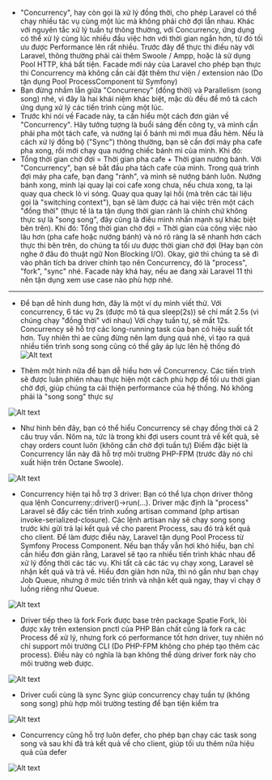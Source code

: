 - "Concurrency", hay còn gọi là xử lý đồng thời, cho phép Laravel có thể chạy nhiều tác vụ cùng một lúc mà không phải chờ đợi lẫn nhau. Khác với nguyên tắc xử lý tuần tự thông thường, với Concurrency, ứng dụng có thể xử lý cùng lúc nhiều đầu việc hơn với thời gian ngắn hơn, từ đó tối ưu được Performance lên rất nhiều. Trước đây để thực thi điều này với Laravel, thông thường phải cài thêm Swoole / Ampp, hoặc là sử dụng Pool HTTP, khá bất tiện. Facade mới này của Laravel cho phép bạn thực thi Concurrency mà không cần cài đặt thêm thư viện / extension nào (Do tận dụng Pool ProcessComponent từ Symfony)
- Bạn đừng nhầm lẫn giữa "Concurrency" (đồng thời) và Parallelism (song song) nhé, vì đây là hai khái niệm khác biệt, mặc dù đều để mô tả cách ứng dụng xử lý các tiến trình cùng một lúc.
- Trước khi nói về Facade này, ta cần hiểu một cách đơn giản về "Concurrency". Hãy tưởng tượng là buổi sáng đến công ty, và mình cần phải pha một tách cafe, và nướng lại ổ bánh mì mới mua đầu hẻm. Nếu là cách xử lý đồng bộ ("Sync") thông thường, bạn sẽ cần đợi máy pha cafe pha xong, rồi mới chạy qua nướng chiếc bánh mì của mình. Khi đó:
- Tổng thời gian chờ đợi = Thời gian pha cafe + Thời gian nướng bánh.
Với "Concurrency", bạn sẽ bắt đầu pha tách cafe của mình. Trong quá trình đợi máy pha cafe, bạn đang "rảnh", và mình sẽ nướng bánh luôn. Nướng bánh xong, mình lại quay lại coi cafe xong chưa, nếu chưa xong, ta lại quay qua check lò vi sóng. Quay qua quay lại hồi (mà trên các tài liệu gọi là "switching context"), bạn sẽ làm được cả hai việc trên một cách "đồng thời" (thực tế là ta tận dụng thời gian rảnh là chính chứ không thực sự là "song song", đây cũng là điều mình nhấn mạnh sự khác biệt bên trên). Khi đó:
Tổng thời gian chờ đợi = Thời gian của công việc nào lâu hơn (pha cafe hoặc nướng bánh) và nó rõ ràng là sẽ nhanh hơn cách thực thi bên trên, do chúng ta tối ưu được thời gian chờ đợi (Hay bạn còn nghe ở đâu đó thuật ngữ Non Blocking I/O).
Okay, giờ thì chúng ta sẽ đi vào phân tích ba driver chính tạo nên Concurrency, đó là "process", "fork", "sync" nhé. Facade này khá hay, nếu ae đang xài Laravel 11 thì nên tận dụng xem use case nào phù hợp nhé. 

***

- Để bạn dễ hình dung hơn, đây là một ví dụ mình viết thử.
Với concurrency, 6 tác vụ 2s (được mô tả qua sleep(2s)) sẽ chỉ mất 2.5s (vì chúng chạy "đồng thời" với nhau)
Với chạy tuần tự, sẽ mất 12s. Concurrency sẽ hỗ trợ các long-running task của bạn có hiệu suất tốt hơn. Tuy nhiên thì ae cũng đừng nên lạm dụng quá nhé, vì tạo ra quá nhiều tiến trình song song cũng có thể gây áp lực lên hệ thống đó
![Alt text](../images/XuLySongSong/Concurrency1.jpg)

- Thêm một hình nữa để bạn dễ hiểu hơn về Concurrency. Các tiến trình sẽ được luân phiên nhau thực hiện một cách phù hợp để tối ưu thời gian chờ đợi, giúp chúng ta cải thiện performance của hệ thống. Nó không phải là "song song" thực sự

![Alt text](../images/XuLySongSong/Concurrency2.jpg)

- Như hình bên đây, bạn có thể hiểu Concurrency sẽ chạy đồng thời cả 2 câu truy vấn. Nôm na, tức là trong khi đợi users count trả về kết quả, sẽ chạy orders count luôn (không cần chờ đợi tuần tự)
Điểm đặc biệt là Concurrency lần này đã hỗ trợ môi trường PHP-FPM (trước đây nó chỉ xuất hiện trên Octane Swoole).

![Alt text](../images/XuLySongSong/Concurrency3.jpg)

- Concurrency hiện tại hỗ trợ 3 driver: Bạn có thể lựa chọn driver thông qua lệnh Concurreny::driver()->run(...).
Driver mặc định là "process"
Laravel sẽ đẩy các tiến trình xuống artisan command (php artisan invoke-serialized-closure). Các lệnh artisan này sẽ chạy song song trước khi gửi trả lại kết quả về cho parent Process, sau đó trả kết quả cho client. Để làm được điều này, Laravel tận dụng Pool Process từ Symfony Process Component.
Nếu bạn thấy vẫn hơi khó hiểu, bạn chỉ cần hiểu đơn giản rằng, Laravel sẽ tạo ra nhiều tiến trình khác nhau để xử lý đồng thời các tác vụ. Khi tất cả các tác vụ chạy xong, Laravel sẽ nhận kết quả và trả về. Hiểu đơn giản hơn nữa, thì nó gần như bạn chạy Job Queue, nhưng ở mức tiến trình và nhận kết quả ngay, thay vì chạy ở luồng riêng như Queue.

![Alt text](../images/XuLySongSong/Concurrency4.jpg)

- Driver tiếp theo là fork
Fork được base trên package Spatie Fork, lõi được xây trên extension pnctl của PHP
Bản chất cũng là fork ra các Process để xử lý, nhưng fork có performance tốt hơn driver, tuy nhiên nó chỉ support môi trường CLI (Do PHP-FPM không cho phép tạo thêm các process). Điều này có nghĩa là bạn không thể dùng driver fork này cho môi trường web được.

![Alt text](../images/XuLySongSong/Concurrency5.jpg)

- Driver cuối cùng là sync
Sync giúp concurrency chạy tuần tự (không song song) phù hợp môi trường testing để bạn tiện kiểm tra

![Alt text](../images/XuLySongSong/Concurrency6.jpg)

- Concurrency cũng hỗ trợ luôn defer, cho phép bạn chạy các task song song và sau khi đã trả kết quả về cho client, giúp tối ưu thêm nữa hiệu quả của defer

![Alt text](../images/XuLySongSong/Concurrency7.jpg)

